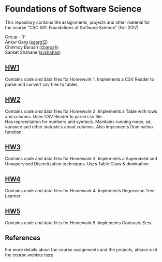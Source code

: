 # Foundations of Software Science

This repository contains the assignments, projects and other material for the course "CSC 591: Foundations of Software Science" (Fall 2017)<br />

Group - 'i': <br />
Ankur Garg ([agarg12](https://github.com/iankurgarg))<br/>
Chinmoy Baruah ([cbaruah](https://github.com/cbaruah))<br />
Sanket Shahane ([svshahan](https://github.com/shahanesanket))

## [HW1](./HW1)
Contains code and data files for Homework 1. Implements a CSV Reader to parse and convert csv files to tables.

## [HW2](./HW2)
Contains code and data files for Homework 2. Implements a Table with rows and columns. Uses CSV Reader to parse csv file. <br />
Has repreentation for numbers and symbols. Maintains running mean, sd, variance and other statustics about columns. Also implements Domination function <br />

## [HW3](./HW3)
Contains code and data files for Homework 3. Implements a Supervised and Unsupervised Discretization techniques. Uses Table Class & domination.

## [HW4](./HW4)
Contains code and data files for Homework 4. Implements Regression Tree Learner.

## [HW5](./HW5)
Contains code and data files for Homework 5. Implements Contrasts Sets.

## References
For more details about the course assignments and the projects, please visit the course webiste [here](https://txt.github.io/fss17/index)
